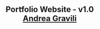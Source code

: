 <h2 align="center">
  Portfolio Website - v1.0<br/>
  <a href="" target="_blank">Andrea Gravili</a>
</h2>


<br/>

<center>
  
</center>